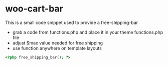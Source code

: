 # woo-cart-bar
This is a small code snippet used to provide a free-shipping-bar

- grab a code from functions.php and place it in your theme functions.php file
- adjust $max value needed for free shipping
- use function anywhere on template layouts
```php
<?php free_shipping_bar(); ?>
```
